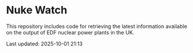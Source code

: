 # Nuke Watch

This repository includes code for retrieving the latest information available on the output of EDF nuclear power plants in the UK.

Last updated: 2025-10-01 21:13